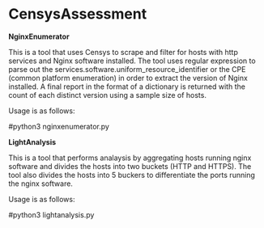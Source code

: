 # CensysAssessment

**NginxEnumerator**


This is a tool that uses Censys to scrape and filter for hosts with http services and Nginx software installed. 
The tool uses regular expression to parse out the services.software.uniform_resource_identifier or the CPE 
(common platform enumeration) in order to extract the version of Nginx installed. A final report in the format
of a dictionary is returned with the count of each distinct version using a sample size of hosts. 


Usage is as follows:

#python3 nginxenumerator.py




**LightAnalysis**  


This is a tool that performs analaysis by aggregating hosts running nginx software and divides the hosts into
two buckets (HTTP and HTTPS). The tool also divides the hosts into 5 buckers to differentiate the ports running
the nginx software. 


Usage is as follows:

#python3 lightanalysis.py
